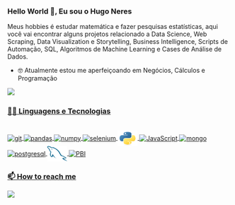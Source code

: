 <!---
- 👋 Hi, I’m @NeresWell
- 👀 I’m interested in ...
- 🌱 I’m currently learning ...
- 💞️ I’m looking to collaborate on ...
- 📫 How to reach me ...

  <img height="180em" src="https://github-readme-stats.vercel.app/api/top-langs/?username=NeresWell&layout=compact&langs_count=16&theme=nord"/>

  <img align="center" alt="R studio" height="30" width="40" src="https://d33wubrfki0l68.cloudfront.net/dd8ddc34fe29a71c81183dbe3436cfabbb540e44/b7152/assets/img/rstudio-ball.svg"> 

NeresWell/NeresWell is a ✨ special ✨ repository because its `README.md` (this file) appears on your GitHub profile.
You can click the Preview link to take a look at your changes.
--->
### Hello World 👋, Eu sou o Hugo Neres

Meus hobbies é estudar matemática e fazer pesquisas estatísticas, aqui você vai encontrar alguns projetos relacionado a Data Science, Web Scraping, Data Visualization e Storytelling, Business Intelligence, Scripts de Automação, SQL, Algoritmos de Machine Learning e Cases de Análise de Dados.

- 🤓 Atualmente estou me aperfeiçoando em Negócios, Cálculos e Programação

<div>
  <a href="https://github.com/NeresWell">
  <img height="180em" src="https://github-readme-stats.vercel.app/api?username=NeresWell&show_icons=true&theme=nord&include_all_commits=true&count_private=true&hide=contribs,prs"/>
</div>

### 👨‍💻 Linguagens e Tecnologias

<div style="display: inline_block"><br>
  <img align="center" alt="git" height="35" width="35" src="https://cdn.jsdelivr.net/gh/devicons/devicon@latest/icons/git/git-original.svg" />
  <img align="center" alt="pandas" height="35" width="35" src="https://cdn.jsdelivr.net/gh/devicons/devicon@latest/icons/pandas/pandas-original.svg" />
  <img align="center" alt="numpy" height="35" width="45" src="https://cdn.jsdelivr.net/gh/devicons/devicon@latest/icons/numpy/numpy-original.svg" />
  <img align="center" alt="selenium" height="35" width="35" src="https://cdn.jsdelivr.net/gh/devicons/devicon@latest/icons/selenium/selenium-original.svg" />
  <img align="center" alt="python" height="35" width="45" src="https://raw.githubusercontent.com/devicons/devicon/master/icons/python/python-original.svg">  
  <img align="center" alt="JavaScript" height="35" width="45" src="https://cdn.jsdelivr.net/gh/devicons/devicon/icons/javascript/javascript-original.svg">
  <img align="center" alt="mongo" height="35" width="35" src="https://cdn.jsdelivr.net/gh/devicons/devicon@latest/icons/mongodb/mongodb-original.svg" />
  <img align="center" alt="postgresql" height="35" width="35" src="https://cdn.jsdelivr.net/gh/devicons/devicon@latest/icons/postgresql/postgresql-original.svg" />
  <img align="center" alt="mysql" height="35" width="45" src="https://github.com/devicons/devicon/blob/master/icons/mysql/mysql-original.svg">
  <img align="center" alt="PBI" height="35" width="35" src="https://upload.wikimedia.org/wikipedia/commons/thumb/c/cf/New_Power_BI_Logo.svg/600px-New_Power_BI_Logo.svg.png">
</div>

### 📫 How to reach me
  
<div>
  <a href = "mailto:hugo.neres@sempreceub.com"><img src="https://img.shields.io/badge/-Email-%23333?style=for-the-badge" target="_blank"></a>
</div>
